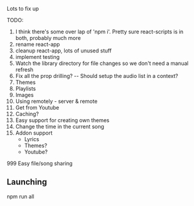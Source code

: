 Lots to fix up

TODO:

1. I think there's some over lap of 'npm i'. Pretty sure react-scripts is in both, probably much more
2. rename react-app
3. cleanup react-app, lots of unused stuff
4. implement testing
5. Watch the library directory for file changes so we don't need a manual refresh
6. Fix all the prop drilling? -- Should setup the audio list in a context?
7. Themes
8. Playlists
9. Images
10. Using remotely - server & remote
11. Get from Youtube
12. Caching?
13. Easy support for creating own themes
14. Change the time in the current song
15. Addon support
    - Lyrics
    - Themes?
    - Youtube?

999 Easy file/song sharing

## Launching

npm run all
